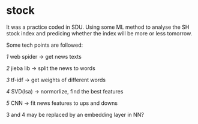 # stock

It was a practice coded in SDU. Using some ML method to analyse the SH stock index and predicing whether the index will be more or less tomorrow.

Some tech points are followed:

*1* web spider -> get news texts

*2* jieba lib -> split the news to words

*3* tf-idf -> get weights of different words

*4* SVD(lsa) -> normorlize, find the best features

*5* CNN -> fit news features to ups and downs

3 and 4 may be replaced by an embedding layer in NN?
